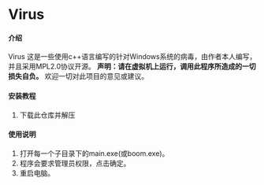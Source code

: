 # Virus

#### 介绍

Virus
这是一些使用c++语言编写的针对Windows系统的病毒，由作者本人编写，并且采用MPL2.0协议开源。
 **声明：请在虚拟机上运行，调用此程序所造成的一切损失自负。** 
欢迎一切对此项目的意见或建议。

#### 安装教程

1. 下载此仓库并解压

#### 使用说明

1. 打开每一个子目录下的main.exe(或boom.exe)。
2. 程序会要求管理员权限，点击确定。
3. 重启电脑。
